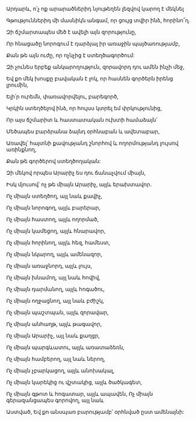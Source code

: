 Արդարև, ո՛չ ոք արարածներիդ նյութեղեն լեզվով կարող է մեկնել


Գթություններիդ մի մասնիկն անգամ, որ ցույց տվիր ինձ, հորինո՜ղ.


Զի ճշմարտապես մեծ է ավելի այն զորությունը,


Որ հնացածը նորոգում է դարձյալ իր առաջին պայծառությամբ,


Քան թե այն ուժը, որ ոչնչից է ստեղծագործում:


Զի չունես երբեք անկարողություն, զորավորդ դու ամեն ինչի մեջ,


Եվ քո մեկ խոսքը բավական է լոկ, որ հասնեն գործերն իրենց լրումին,


Ելի՛ր ուրեմն, փառավորվելու, բարեգործ,


Կրկին ստեղծելով ինձ, որ հույսս կտրել եմ փրկությունից,


Որ այս ճշմարիտ և հաստատական ուխտի համաձայն՝


Մեծապես բարձրանա ձայնդ օրհնաբան և ավետաբար,


Առավել՝ հայտնի քավությանդ շնորհով և ողորմությանդ լույսով առինքնող,


Քան թե գործերով ստեղծողական:


Զի մեկով որպես Արարիչ ես դու ճանաչվում միայն,


Իսկ մյուսով՝ ոչ թե միայն Արարիչ, այլև երախտավոր.


Ոչ միայն ստեղծող, այլ նաև քավիչ,


Ոչ միայն նորոգող, այլև բարերար,


Ոչ միայն հաստող, այլև ողորմած,


Ոչ միայն կամեցող, այլև հնարավոր,


Ոչ միայն հորինող, այլև հեզ, համեստ,


Ոչ միայն նկարող, այլև ամենազոր,


Ոչ միայն առաջնորդ, այլև լույս,


Ոչ միայն խնամող, այլ նաև հովիվ,


Ոչ միայն դարմանող, այլև հոգածու,


Ոչ միայն ողջացնող, այլ նաև բժիշկ,


Ոչ միայն պաշտպան, այլև զորավար,


Ոչ միայն անհաղթ, այլև թագավոր,


Ոչ միայն Արարիչ, այլ նաև քաղցր,


Ոչ միայն պարգևատու, այլև առատաձեռն,


Ոչ միայն համբերող, այլ նաև ներող,


Ոչ միայն չբարկացող, այլև անոխակալ,


Ոչ միայն կարեկից ու վշտակից, այլև ծածկագետ,


Ոչ միայն գթոտ և հոգատար, այլև ապավեն, Ոչ միայն գերազանցապես գորովող, այլ նաև


Աստված, Եվ քո անսպառ բարությամբ՝ օրհնված ըստ ամենայնի: